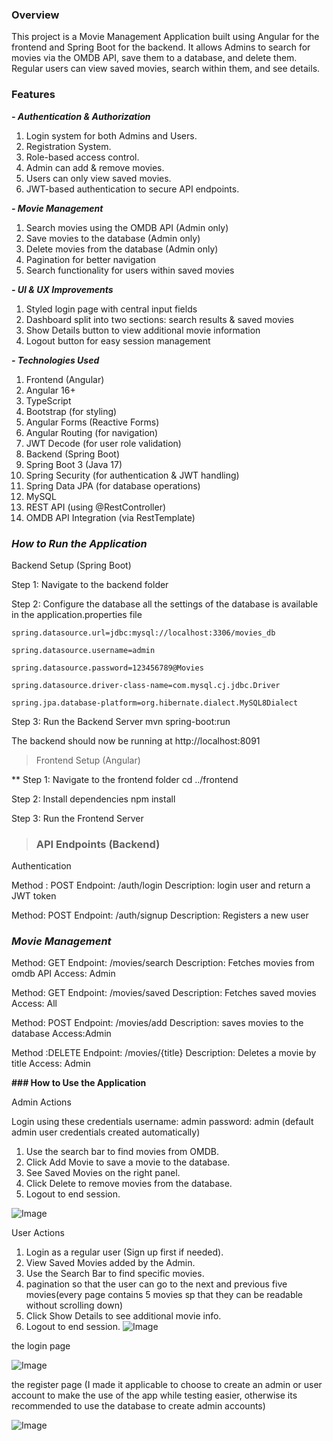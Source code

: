 ###  **Overview**
This project is a Movie Management Application built using Angular for the frontend and Spring Boot for the backend. It allows Admins to search for movies via the OMDB API, save them to a database, and delete them. Regular users can view saved movies, search within them, and see details.

### Features

**_- Authentication & Authorization_**

1. Login system for both Admins and Users.
2. Registration System.
3. Role-based access control.
4.  Admin can add & remove movies.
5. Users can only view saved movies.
6. JWT-based authentication to secure API endpoints.

**_- Movie Management_**

1.   Search movies using the OMDB API (Admin only)
2.   Save movies to the database (Admin only)
3.   Delete movies from the database (Admin only)
4.   Pagination for better navigation
5.   Search functionality for users within saved movies  

**_- UI & UX Improvements_**

1. Styled login page with central input fields
2. Dashboard split into two sections: search results & saved movies
3. Show Details button to view additional movie information
4. Logout button for easy session management

**_- Technologies Used_**

1. Frontend (Angular)
2. Angular 16+
3. TypeScript
4. Bootstrap (for styling)
5. Angular Forms (Reactive Forms)
6. Angular Routing (for navigation)
7. JWT Decode (for user role validation)
8. Backend (Spring Boot)
9. Spring Boot 3 (Java 17)
10. Spring Security (for authentication & JWT handling)
11. Spring Data JPA (for database operations)
12.  MySQL 
13. REST API (using @RestController)
14. OMDB API Integration (via RestTemplate)

### **_How to Run the Application_**
 Backend Setup (Spring Boot)
 
Step 1: Navigate to the backend folder

Step 2: Configure the database all the settings of the database is available in the application.properties file
    
    spring.datasource.url=jdbc:mysql://localhost:3306/movies_db
    
    spring.datasource.username=admin
    
    spring.datasource.password=123456789@Movies
    
    spring.datasource.driver-class-name=com.mysql.cj.jdbc.Driver
    
    spring.jpa.database-platform=org.hibernate.dialect.MySQL8Dialect
    
Step 3: Run the Backend Server
  mvn spring-boot:run

The backend should now be running at http://localhost:8091


> Frontend Setup (Angular)

**
Step 1: Navigate to the frontend folder
    cd ../frontend
    
Step 2: Install dependencies
    npm install
    
Step 3: Run the Frontend Server

> ### **API Endpoints (Backend)**
 Authentication

                                                                                                    

Method : POST                                 Endpoint: /auth/login                                          Description: login user and return a JWT token

Method: POST                                    Endpoint: /auth/signup                                                      Description:              Registers a new user

### **_Movie Management_**
                                                                                  

Method: GET                   Endpoint:   /movies/search       Description:    Fetches movies from omdb API           Access: Admin

Method: GET                   Endpoint:   /movies/saved          Description:   Fetches saved movies                    Access:  All

Method: POST                  Endpoint:   /movies/add             Description:  saves movies to the database          Access:Admin

Method :DELETE                Endpoint: /movies/{title}            Description:   Deletes a movie by title                Access:    Admin

 **### How to Use the Application**

Admin Actions

Login using these credentials
 username: admin 
 password: admin 
(default admin user credentials created automatically)

1. Use the search bar to find movies from OMDB.
2. Click Add Movie to save a movie to the database.
3. See Saved Movies on the right panel.
4. Click Delete to remove movies from the database.
5. Logout to end session.

![Image](https://github.com/user-attachments/assets/7977db24-4100-4c75-8aab-687fa2286aa4)

User Actions

1. Login as a regular user (Sign up first if needed).
2. View Saved Movies added by the Admin.
3. Use the Search Bar to find specific movies.
4. pagination so that the user can go to the next and previous five movies(every page contains 5 movies sp that they can be readable without scrolling down)
5. Click Show Details to see additional movie info.
6. Logout to end session.
![Image](https://github.com/user-attachments/assets/9f39045c-bc22-48ee-b59c-bc792540165c)


the login page 

![Image](https://github.com/user-attachments/assets/946bef65-a16b-48a1-b57c-2acfc58c1179)


the register page 
(I made it applicable to choose to create an admin or user account to make the use of the app while testing easier, otherwise its recommended to use the database to create admin accounts)

![Image](https://github.com/user-attachments/assets/efce7296-d4f7-4aac-a5a3-801aa76ce3c9)

